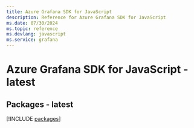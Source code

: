 ```yaml
---
title: Azure Grafana SDK for JavaScript
description: Reference for Azure Grafana SDK for JavaScript
ms.date: 07/30/2024
ms.topic: reference
ms.devlang: javascript
ms.service: grafana
---
```

# Azure Grafana SDK for JavaScript - latest
## Packages - latest
[!INCLUDE [packages](grafana-index.md)]